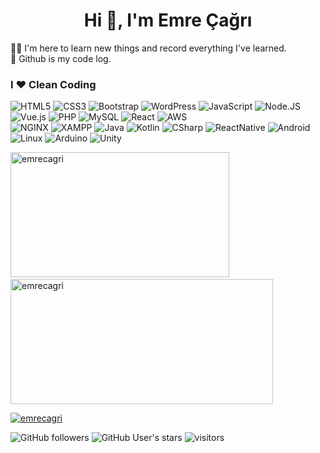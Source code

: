 
<h1 align="center">Hi 👋, I'm Emre Çağrı</h1>
<p align="left">👨‍💻 I'm here to learn new things and record everything I've learned.<br>📝 Github is my code log.</p>


### I ❤️ Clean Coding

![HTML5](https://img.shields.io/badge/-HTML5-E34F26?style=flat&logo=HTML5&logoColor=fff) 
![CSS3](https://img.shields.io/badge/-CSS3-1572B6?style=flat&logo=CSS3&logoColor=fff)
![Bootstrap](https://img.shields.io/badge/-Bootstrap-563D7C?style=flat&logo=bootstrap&logoColor=fff)
![WordPress](https://img.shields.io/badge/WordPress-blue?style=flat&logo=WordPress&logoColor=fff)
![JavaScript](https://img.shields.io/badge/-JavaScript-F7DF1E?style=flat&logo=javascript&labelColor=000)
![Node.JS](https://img.shields.io/badge/Node.JS-E34F26?style=flat&logo=Node.JS&logoColor=fff)
![Vue.js](https://img.shields.io/badge/Vue.js-yellow?style=flat&logo=Vue.js&logoColor=fff)
![PHP](https://img.shields.io/badge/PHP-blue?style=flat&logo=PHP&logoColor=fff)
![MySQL](https://img.shields.io/badge/MySQL-blue?style=flat&logo=MySQL&logoColor=fff)
![React](https://img.shields.io/badge/React-056676?style=flat&logo=react) 
![AWS](https://img.shields.io/badge/AWS-gray?style=flat&logo=amazon&logoColor=fff)
<br>
![NGINX](https://img.shields.io/badge/NGINX-green?style=flat&logo=NGINX&logoColor=fff)
![XAMPP](https://img.shields.io/badge/XAMPP-red?style=flat&logo=xampp&logoColor=fff) 
![Java](https://img.shields.io/badge/-Java-red?style=flat&logo=java&logoColor=fff) 
![Kotlin](https://img.shields.io/badge/-Kotlin-DD0031?style=flat&logo=Kotlin&logoColor=fff)
![CSharp](https://img.shields.io/badge/C%23-C%20Sharp-green) 
![ReactNative](https://img.shields.io/badge/ReactNative-056676?style=flat&logo=react&l) 
![Android](https://img.shields.io/badge/Android-yellow?style=flat&logo=Android&logoColor=fff)
![Linux](https://img.shields.io/badge/Linux-green?style=flat&logo=Linux&logoColor=fff) 
![Arduino](https://img.shields.io/badge/Arduino-E34F26?style=flat&logo=Arduino&logoColor=fff) 
![Unity](https://img.shields.io/badge/Unity-056676?style=flat&logo=Unity&logoColor=fff) 


<img height="200" width="350" src="https://github-readme-stats.vercel.app/api/top-langs?username=emrecagri&show_icons=true&locale=en&layout=compact" alt="emrecagri" />  &nbsp;  <img height="200"  width="420" src="https://github-readme-stats.vercel.app/api?username=emrecagri&show_icons=true&locale=en" alt="emrecagri" />


<a href="https://github.com/ryo-ma/github-profile-trophy"><img src="https://github-profile-trophy.vercel.app/?username=emrecagri" alt="emrecagri" /></a> </p>

![GitHub followers](https://img.shields.io/github/followers/emrecagri?style=social)  ![GitHub User's stars](https://img.shields.io/github/stars/emrecagri?style=social)  ![visitors](https://visitor-badge.laobi.icu/badge?page_id=emrecagri)
